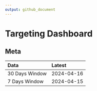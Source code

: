 ```yaml
---
output: github_document
---
```


# Targeting Dashboard



## Meta


|Data           |Latest     |
|:--------------|:----------|
|30 Days Window |2024-04-16 |
|7 Days Window  |2024-04-15 |
